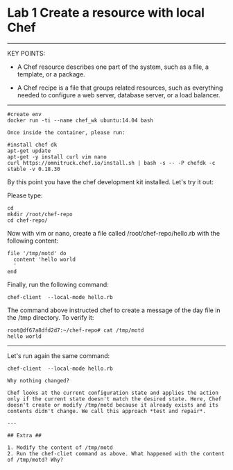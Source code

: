 # Lab 1 Create a resource with local Chef

---
KEY POINTS:
* A Chef resource describes one part of the system, such as a file, a template, or a package.

* A Chef recipe is a file that groups related resources, such as everything needed to configure a web server, database server, or a load balancer.
---


```　
#create env 
docker run -ti --name chef_wk ubuntu:14.04 bash 

Once inside the container, please run:

#install chef dk 
apt-get update 
apt-get -y install curl vim nano
curl https://omnitruck.chef.io/install.sh | bash -s -- -P chefdk -c stable -v 0.18.30 
```

By this point you have the chef development kit installed. Let's try it out:

Please type:
```
cd 
mkdir /root/chef-repo 
cd chef-repo/ 
```

Now with vim or nano, create a file called /root/chef-repo/hello.rb with the following content:

```
file '/tmp/motd' do 
  content 'hello world
  ' 
end 
```
Finally, run the following command:

```
chef-client  --local-mode hello.rb 
```

The command above instructed chef to create a message of the day file in the /tmp directory. To verify it:

```
root@df67a8dfd2d7:~/chef-repo# cat /tmp/motd 
hello world
```

---

Let's run again the same command:

```
chef-client  --local-mode hello.rb 
```

```
Why nothing changed?

Chef looks at the current configuration state and applies the action only if the current state doesn't match the desired state. Here, Chef doesn't create or modify /tmp/motd because it already exists and its contents didn't change. We call this approach *test and repair*. 

---

## Extra ##

1. Modify the content of /tmp/motd
2. Run the chef-cliet command as above. What happened with the content of /tmp/motd? Why? 



